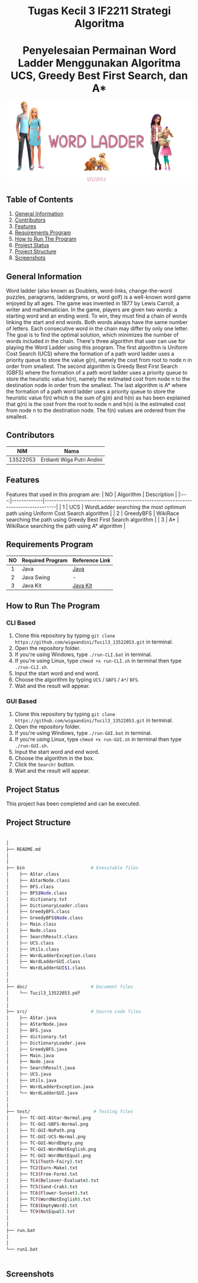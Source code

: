 <h1 align="center"> Tugas Kecil 3 IF2211 Strategi Algoritma </h1>
<h1 align="center">  Penyelesaian Permainan Word Ladder Menggunakan Algoritma UCS, Greedy Best First Search, dan A* </h1>

![WordLadder](img/wordladder.png)


## Table of Contents
1. [General Information](#general-information)
2. [Contributors](#contributors)
3. [Features](#features)
4. [Requirements Program](#required_program)
5. [How to Run The Program](#how-to-run-the-program)
6. [Project Status](#project-status)
7. [Project Structure](#project-structure)
8. [Screenshots](#screenshots)


## General Information
Word ladder (also known as Doublets, word-links, change-the-word puzzles, paragrams, laddergrams, or word golf) is a well-known word game enjoyed by all ages. The game was invented in 1877 by Lewis Carroll, a writer and mathematician. In the game, players are given two words: a starting word and an ending word. To win, they must find a chain of words linking the start and end words. Both words always have the same number of letters. Each consecutive word in the chain may differ by only one letter. The goal is to find the optimal solution, which minimizes the number of words included in the chain.
There's three algorithm that user can use for playing the Word Ladder using this program. The first algorithm is Uniform Cost Search (UCS) where the formation of a path word ladder uses a priority queue to store the value g(n), namely the cost from root to node n in order from smallest. The second algorithm is Greedy Best First Search (GBFS) where the formation of a path word ladder uses a priority queue to store the heuristic value h(n), namely the estimated cost from node n to the destination node in order from the smallest. The last algorithm is A* where the formation of a path word ladder uses a priority queue to store the heuristic value f(n) which is the sum of g(n) and h(n) as has been explained that g(n) is the cost from the root to node n and h(n) is the estimated cost from node n to the destination node. The f(n) values are ordered from the smallest.


## Contributors
|   NIM    |                  Nama                  |
| :------: | :------------------------------------: |
| 13522053 |       Erdianti Wiga Putri Andini       |


## Features
Features that used in this program are:
| NO  | Algorithm   | Description                                                                       |
|:---:|-------------|-----------------------------------------------------------------------------------|
| 1   | UCS         | WordLadder searching the most optimum path using Uniform Cost Search algorithm    |
| 2   | GreedyBFS   | WikiRace searching the path using Greedy Best First Search algorithm              |
| 3   | A*          | WikiRace searching the path using A* algorithm                                    |


## Requirements Program
|   NO   |  Required Program                  |                           Reference Link                            |
| :----: | ---------------------------------- |---------------------------------------------------------------------|
|   1    | Java                               | [Java](https://www.java.com/en/download/)                           |                            
|   2    | Java Swing                         | -                                                                   |
|   3    | Java Kit                           | [Java Kit](https://www.oracle.com/java/technologies/downloads/)     |


## How to Run The Program
### CLI Based
1. Clone this repository by typing `git clone https://github.com/wigaandini/Tucil3_13522053.git` in terminal.
2. Open the repository folder.
3. If you're using Windows, type `./run-CLI.bat` in terminal.
4. If you're using Linux, type `chmod +x run-CLI.sh` in terminal then type `./run-CLI.sh`.
5. Input the start word and end word.
6. Choose the algorithm by typing `UCS` / `GBFS` / `A*`/ `BFS`.
7. Wait and the result will appear.

### GUI Based
1. Clone this repository by typing `git clone https://github.com/wigaandini/Tucil3_13522053.git` in terminal.
2. Open the repository folder.
3. If you're using Windows, type `./run-GUI.bat` in terminal.
4. If you're using Linux, type `chmod +x run-GUI.sh` in terminal then type `./run-GUI.sh`.
5. Input the start word and end word.
6. Choose the algorithm in the box.
7. Click the `Search!` button.
8. Wait and the result will appear.


## Project Status
This project has been completed and can be executed.


## Project Structure
```bash

│
├── README.md
│
│  
├── bin                         # Executable files
│    ├── AStar.class
│    ├── AStarNode.class
│    ├── BFS.class
│    ├── BFS$Node.class
│    ├── dictionary.txt
│    ├── DictionaryLoader.class
│    ├── GreedyBFS.class
│    ├── GreedyBFS$Node.class
│    ├── Main.class
│    ├── Node.class
│    ├── SearchResult.class
│    ├── UCS.class
│    ├── Utils.class
│    ├── WordLadderException.class
│    ├── WordLadderGUI.class
│    └── WordLadderGUI$1.class
│  
│  
├── doc/                        # Document files
│    └── Tucil3_13522053.pdf
│
│  
├── src/                        # Source code files
│    ├── AStar.java
│    ├── AStarNode.java
│    ├── BFS.java
│    ├── dictionary.txt
│    ├── DictionaryLoader.java
│    ├── GreedyBFS.java
│    ├── Main.java
│    ├── Node.java
│    ├── SearchResult.java
│    ├── UCS.java
│    ├── Utils.java
│    ├── WordLadderException.java
│    └── WordLadderGUI.java 
│
│
├── test/                        # Testing files
│    ├── TC-GUI-AStar-Normal.png        
│    ├── TC-GUI-GBFS-Normal.png
│    ├── TC-GUI-NoPath.png
│    ├── TC-GUI-UCS-Normal.png 
│    ├── TC-GUI-WordEmpty.png 
│    ├── TC-GUI-WordNotEnglish.png
│    ├── TC-GUI-WordNotEqual.png
│    ├── TC1(Tooth-Fairy).txt       
│    ├── TC2(Earn-Make).txt
│    ├── TC3(Free-Form).txt 
│    ├── TC4(Believer-Evaluate).txt
│    ├── TC5(Sand-Crab).txt
│    ├── TC6(Flower-Sunset).txt
│    ├── TC7(WordNotEnglish).txt 
│    ├── TC8(EmptyWord).txt
│    └── TC9(NotEqual).txt
│
│
├── run.bat     
│
│                           
└── run1.bat                                  
        
```

## Screenshots
